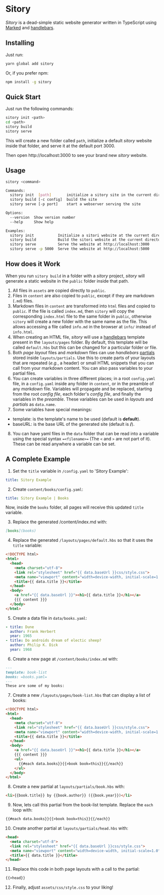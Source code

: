 # Sitory

*Sitory* is a dead-simple static website generator written in TypeScript using [Marked](https://marked.js.org/) and [handlebars](https://handlebarsjs.com/).

## Installing

Just run:

```bash
yarn global add sitory
```

Or, if you prefer npm:

```bash
npm install -g sitory
```

## Quick Start

Just run the following commands:

```bash
sitory init <path>
cd <path>
sitory build
sitory serve
```

This will create a new folder called ```path```, initialize a default *sitory* website inside that folder, and serve it at the default port 3000.

Then open http://localhost:3000 to see your brand new *sitory* website.

## Usage

```bash
sitory <command>

Commands:
  sitory init  [path]       initialize a sitory site in the current directory
  sitory build [-c config]  build the site
  sitory serve [-p port]    start a webserver serving the site

Options:
  --version  Show version number                                       [boolean]
  --help     Show help                                                 [boolean]

Examples:
  sitory init           Initialize a sitori website at the current directory
  sitory build          Build the sitori website at the current directory
  sitory serve          Serve the website at http://localhost:3000
  sitory serve -p 5000  Serve the website at http://localhost:5000
```

## How does it Work

When you run ```sitory build``` in a folder with a *sitory* project, *sitory* will generate a static website in the ```public``` folder inside that path.

1. All files in ```assets``` are copied directly to ```public```.
2. Files in ```content``` are also copied to ```public```, except if they are markdown (```.md```) files.
3. Markdown files in ```content``` are transformed into ```html``` files and copied to ```public```. If the file is called ```index.md```, then ```sitory``` will copy the corresponding ```index.html``` file to the same folder in ```public```, otherwise ```sitory``` will create a new folder with the same name as the file. This allows accessing a file called ```info.md``` in the browser at ```info/``` instead of ```info.html```.
4. When creating an HTML file, *sitory* will use a [handlebars](https://handlebarsjs.com/) template present in the ```layouts/pages``` folder. By default, this template will be called ```default.hbs``` but this can be changed for a particular folder or file.
5. Both *page layout* files and *markdown* files can use *handlebars* [partials](https://handlebarsjs.com/guide/partials.html) stored inside ```layouts/partials```. Use this to create parts of your layouts that are repeated (*e.g.*, a header) or small HTML snippets that you can call from your markdown content. You can also pass variables to your partial files.
6. You can create variables in three different places; in a root ```config.yaml``` file, in a ```config.yaml``` inside any folder in ```content```, or in the preamble of any *markdown* file. Variables will propagate and be replaced, starting from the root *config file*, each folder's *config file*, and finally the variables in the *preamble*. These variables can be used in *layouts* and *partials* as ```data.name```. 
7. Some variables have special meanings:
  - template: is the template's name to be used (default is **default**).
  - baseURL: is the base URL of the generated site (default is **/**).
8. You can have yaml files in the ```data``` folder that can be read into a variable using the special syntax ```=<filename>=``` (The ```<``` and ```>``` are not part of it). These can be read anywhere a variable can be set.


## A Complete Example

1. Set the ```title``` variable in ```/config.yaml``` to 'Sitory Example':

```yaml
title: Sitory Example
```

2. Create ```content/books/config.yaml```:

```yaml
title: Sitory Example | Books
```

Now, inside the ```books``` folder, all pages will receive this updated ```title``` variable.

3. Replace the generated /content/index.md with:

```markdown
[books](books)
```

4. Replace the generated ```/layouts/pages/default.hbs``` so that it uses the ```title``` variable:

```html
<!DOCTYPE html>
<html>
  <head>
    <meta charset="utf-8">
    <link rel="stylesheet" href="{{ data.baseUrl }}css/style.css">
    <meta name="viewport" content="width=device-width, initial-scale=1.0">
    <title>{{ data.title }}</title>
  </head>
  <body>
    <a href="{{ data.baseUrl }}"><h1>{{ data.title }}</h1></a>
    {{{ content }}}
  </body>
</html>
```

5. Create a data file in ```data/books.yaml```:

```yaml
- title: Dune
  author: Frank Herbert
  year: 1965
- title: Do androids dream of electic sheep?
  author: Philip K. Dick 
  year: 1968
```

6. Create a new page at ```/content/books/index.md``` with:

```markdown
---
template: book-list
books: =books.yaml=
---
These are some of my books:
```

7. Create a new ```/layouts/pages/book-list.hbs``` that can display a list of books:

```html
<!DOCTYPE html>
<html>
  <head>
    <meta charset="utf-8">
    <link rel="stylesheet" href="{{ data.baseUrl }}css/style.css">
    <meta name="viewport" content="width=device-width, initial-scale=1.0">
    <title>{{ data.title }}</title>
  </head>
  <body>
    <a href="{{ data.baseUrl }}"><h1>{{ data.title }}</h1></a>
    {{{ content }}}
    <ul>
      {{#each data.books}}{{>book book=this}}{{/each}}
    </ul>
  </body>
</html>
```

8. Create a new partial at ```layouts/partials/book.hbs``` with:

```html
<li>{{book.title}} by {{book.author}} ({{book.year}})</li>
```

9. Now, lets call this partial from the book-list template. Replace the ```each``` loop with:

```html
{{#each data.books}}{{>book book=this}}{{/each}}
```

10. Create another partial at ```layouts/partials/head.hbs``` with:

```html
<head>
  <meta charset="utf-8">
  <link rel="stylesheet" href="{{ data.baseUrl }}css/style.css">
  <meta name="viewport" content="width=device-width, initial-scale=1.0">
  <title>{{ data.title }}</title>
</head>
```

11. Replace this code in both page layouts with a call to the partial:

```html
{{>head}}
```

12. Finally, adjust ```assets/css/style.css``` to your liking!